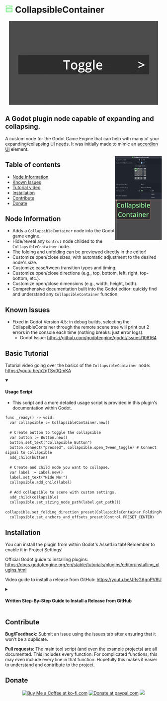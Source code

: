 # <img src="addons/collapsible_container/collapsible_elements/collapsible_container.svg" alt="header" width="25" style="padding-top: 20px;"/> CollapsibleContainer

<p align="center">
  <img src=".github/images/CollapsibleContainer_OpeningClosing.gif" alt="OpeningClosing in Game gif" />
</p>

## A Godot plugin node capable of expanding and collapsing.

A custom node for the Godot Game Engine that can help with many of your expanding/collapsing UI needs. It was initially made to mimic an [accordion UI](https://en.wikipedia.org/wiki/Accordion_(GUI)) element.

  <img align="right" width="30%" src=".github/images/1.0.0%20showcase.gif" alt="OpeningClosing in Editor gif" />
  
  ## Table of contents
* [Node Information](#node-information)
* [Known Issues](#known-issues)
* [Tutorial video](#basic-tutorial-video)
* [Installation](#installation)
* [Contribute](#contribute)
* [Donate](#donate)

## Node Information
* Adds a `CollapsibleContainer` node into the Godot game engine. 
* Hide/reveal any `Control` node childed to the `CollapsibleContainer` node.
* The folding and unfolding can be previewed directly in the editor!
* Customize open/close sizes, with automatic adjustment to the desired node's size.
* Customize ease/tween transition types and timing.
* Customize open/close directions (e.g., top, bottom, left, right, top-bottom, etc.).
* Customize open/close dimensions (e.g., width, height, both).
* Comprehensive documentation built into the Godot editor: quickly find and understand any `CollapsibleContainer` function.

## Known Issues
* Fixed in Godot Version 4.5: in debug builds, selecting the CollapsibleContainer through the remote scene tree will print out 2 errors in the console each time (nothing breaks: just error logs).
  * Godot Issue: https://github.com/godotengine/godot/issues/108164

## Basic Tutorial

Tutorial video going over the basics of the `CollapsibleContainer` node: <https://youtu.be/o2qTSv0QmKA>

<details open>
  <summary><h4>Usage Script</h4></summary>

* This script and a more detailed usage script is provided in this plugin's documentation within Godot.

```gdscript
func _ready() -> void:
  var collapsible := CollapsibleContainer.new()
  
  # Create button to toggle the collapsible
  var button := Button.new()
  button.set_text("Collapsible Button")
  button.connect("pressed", collapsible.open_tween_toggle) # Connect signal to collapsible
  add_child(button)
  
  # Create and child node you want to collapse.
  var label := Label.new()
  label.set_text("Hide Me!")
  collapsible.add_child(label)
  
  # Add collapsible to scene with custom settings.
  add_child(collapsible)
  collapsible.set_sizing_node_path(label.get_path())
  collapsible.set_folding_direction_preset(CollapsibleContainer.FoldingPreset.PRESET_TOP_WIDE)
  collapsible.set_anchors_and_offsets_preset(Control.PRESET_CENTER)
```
</details>

## Installation

You can install the plugin from within Godot's AssetLib tab! Remember to enable it in Project Settings!

Official Godot guide to installing plugins: <https://docs.godotengine.org/en/stable/tutorials/plugins/editor/installing_plugins.html>

Video guide to install a release from GitHub: <https://youtu.be/JRsGAgpPV8U>
 
<details close>
  <summary><h4>Written Step-By-Step Guide to Install a Release from GitHub</h4></summary>
  
  1. In the [releases section](https://github.com/ArshvirGoraya/Godot-Collapsible-Container/releases), find the release which corresponds with your Godot version. If a Godot version is not listed, this plugin likely does not work in that Godot version.
  2. Download the .zip file from the release which corresponds with your Godot version.
  3. Open your Godot project.
  4. Unzip the "addons" folder from the downloaded .zip file into the project's "res://" directory.
  5. Enable the plugin: Projects -> Project Settings -> Plugins -> Click enable on the CollapsibleContainer plugin.
  6. Done! You can now add the CollapsibleContainer node into your scene tree.
</details>

## Contribute
**Bug/Feedback**: Submit an issue using the issues tab after ensuring that it won't be a duplicate.

**Pull requests**: The main tool script (and even the example projects) are all documented. This includes every function. For complicated functions, this may even include every line in that function. Hopefully this makes it easier to understand and contribute to the project.

## Donate
<p align="center">
  <a href='https://ko-fi.com/Z8Z6NP272' target='_blank'><img width='30%' src='https://storage.ko-fi.com/cdn/kofi2.png?v=3' alt='Buy Me a Coffee at ko-fi.com' /></a>
  <a href='https://www.paypal.com/donate/?hosted_button_id=6898PNAVV5QRC' target='_blank'><img width='30%' src='https://github.com/user-attachments/assets/0b96763f-b586-4abb-9d42-216aab7ccb20' alt='Donate at paypal.com' /></a>
  <a href='https://github.com/sponsors/ArshvirGoraya' target='_blank'><img width='30%' src='https://github.com/user-attachments/assets/0e5debd6-531b-463a-a67a-e55e85102ddc'/></a>
</p>
